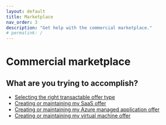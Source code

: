 ```yaml
---
layout: default
title: Marketplace
nav_order: 3
description: "Get help with the commercial marketplace."
# permalink: /
---
```


# Commercial marketplace

## What are you trying to accomplish?

* [Selecting the right transactable offer type](./offer-type-selection)
* [Creating or maintaining my SaaS offer](./create-or-maintain-saas-offer)
* [Creating or maintaining my Azure managed application offer](./create-or-maintain-azure-managed-application-offer)
* [Creating or maintaining my virtual machine offer](./create-or-maintain-a-virtual-machine-offer)


